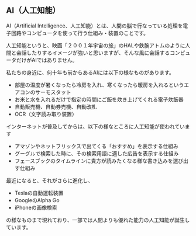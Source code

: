 ## AI（人工知能）

AI（Artificial Intelligence、人工知能）とは、人間の脳で行なっている処理を電子回路やコンピュータを使って行う仕組み・装置のことです。

人工知能というと、映画「２００１年宇宙の旅」のHALや鉄腕アトムのように人間と会話したりするイメージが強いと思いますが、そんな風に会話するコンピュータだけがAIではありません。

私たちの身近に、何十年も前からあるAIには以下の様なものがあります。

- 部屋の温度が暑くなったら冷房を入れ、寒くなったら暖房を入れるというエアコンのサーモスタット
- お米と水を入れるだけで指定の時間にご飯を炊き上げてくれる電子炊飯器
- 自動販売機、自動券売機、自動改札
- OCR（文字読み取り装置）

インターネットが普及してからは、以下の様なところに人工知能が使われています

- アマゾンやネットフリックスで出てくる「おすすめ」を表示する仕組み
- グーグルで検索した時に、その検索用語に適した広告を表示する仕組み
- フェースブックのタイムラインに貴方が読みたくなる様な書き込みを選び出す仕組み

最近になると、それがさらに進化し、

- Teslaの自動運転装置
- GoogleのAlpha Go
- iPhoneの画像検索

の様なものまで現れており、一部では人間よりも優れた能力の人工知能が誕生しています。



